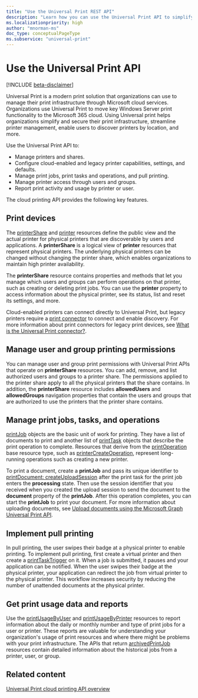 ```yaml
---
title: "Use the Universal Print REST API"
description: "Learn how you can use the Universal Print API to simplify and secure the Universal Print infrastructure in your organization"
ms.localizationpriority: high
author: "mnorman-ms"
doc_type: conceptualPageType
ms.subservice: "universal-print"
---
```


# Use the Universal Print API

[!INCLUDE [beta-disclaimer](../../includes/beta-disclaimer.md)]

Universal Print is a modern print solution that organizations can use to manage their print infrastructure through Microsoft cloud services. Organizations use Universal Print to move key Windows Server print functionality to the Microsoft 365 cloud. Using Universal print helps organizations simplify and secure their print infrastructure, streamline printer management, enable users to discover printers by location, and more.

Use the Universal Print API to:

- Manage printers and shares.
- Configure cloud-enabled and legacy printer capabilities, settings, and defaults.
- Manage print jobs, print tasks and operations, and pull printing.
- Manage printer access through users and groups.
- Report print activity and usage by printer or user.

The cloud printing API provides the following key features.

## Print devices

The [printerShare](./printershare.md) and [printer](./printer.md) resources define the public view and the actual printer for physical printers that are discoverable by users and applications. A **printerShare** is a logical view of **printer** resources that represent physical printers. The underlying physical printers can be changed without changing the printer share, which enables organizations to maintain high printer availability. 

The **printerShare** resource contains properties and methods that let you manage which users and groups can perform operations on that printer, such as creating or deleting print jobs. You can use the **printer** property to access information about the physical printer, see its status, list and reset its settings, and more.

Cloud-enabled printers can connect directly to Universal Print, but legacy printers require a [print connector](./printconnector.md) to connect and enable discovery. For more information about print connectors for legacy print devices, see [What is the Universal Print connector?](/universal-print/fundamentals/universal-print-connector-overview).

## Manage user and group printing permissions

You can manage user and group print permissions with Universal Print APIs that operate on **printerShare** resources. You can add, remove, and list authorized users and groups to a printer share. The permissions applied to the printer share apply to all the physical printers that the share contains. In addition, the **printerShare** resource includes **allowedUsers** and **allowedGroups** navigation properties that contain the users and groups that are authorized to use the printers that the printer share contains.


## Manage print jobs, tasks, and operations

[printJob](./printjob.md) objects are the basic unit of work for printing. They have a list of documents to print and another list of [printTask](./printtask.md) objects that describe the print operation to complete. Resources that derive from the [printOperation](./printoperation.md) base resource type, such as [printerCreateOperation](./printercreateoperation.md), represent long-running operations such as creating a new printer.

To print a document, create a **printJob** and pass its unique identifier to [printDocument: createUploadSession](../api/printdocument-createuploadsession.md) after the print task for the print job enters the **processing** state. Then use the session identifier that you received when you created the upload session to send the document to the **document** property of the **printJob**. After this operation completes, you can start the **printJob** to print your document. For more information about uploading documents, see [Upload documents using the Microsoft Graph Universal Print API](/graph/upload-data-to-upload-session).

## Implement pull printing

In pull printing, the user swipes their badge at a physical printer to enable printing. To implement pull printing, first create a virtual printer and then create a [printTaskTrigger](./printtasktrigger.md) on it. When a job is submitted, it pauses and your application can be notified. When the user swipes their badge at the physical printer, your application can redirect the job from virtual printer to the physical printer. This workflow increases security by reducing the number of unattended documents at the physical printer. 

## Get print usage data and reports

Use the [printUsageByUser](./printusagebyuser.md) and [printUsageByPrinter](./printusagebyprinter.md) resources to report information about the daily or monthly number and type of print jobs for a user or printer. These reports are valuable for understanding your organization's usage of print resources and where there might be problems with your print infrastructure. The APIs that return [archivedPrintJob](./archivedprintjob.md) resources contain detailed information about the historical jobs from a printer, user, or group.

## Related content
[Universal Print cloud printing API overview](/graph/universal-print-concept-overview)